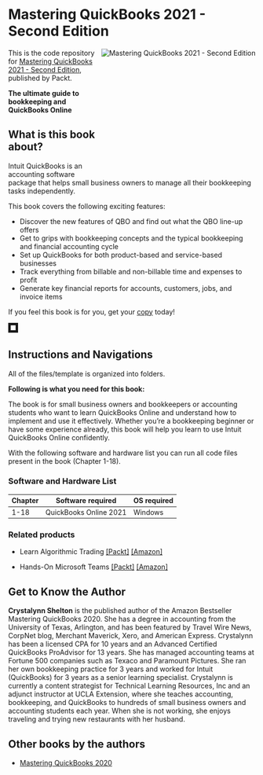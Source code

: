 # Mastering QuickBooks 2021 - Second Edition

<a href="https://www.packtpub.com/product/mastering-quickbooks-2021-second-edition/9781800204041?utm_source=github&utm_medium=repository&utm_campaign=9781800204041"><img src="https://static.packt-cdn.com/products/9781800204041/cover/smaller" alt="Mastering QuickBooks 2021 - Second Edition" height="256px" align="right"></a>

This is the code repository for [Mastering QuickBooks 2021 - Second Edition](https://www.packtpub.com/product/mastering-quickbooks-2021-second-edition/9781800204041?utm_source=github&utm_medium=repository&utm_campaign=9781800204041), published by Packt.

**The ultimate guide to bookkeeping and QuickBooks Online**

## What is this book about?
Intuit QuickBooks is an accounting software package that helps small business owners to manage all their bookkeeping tasks independently.

This book covers the following exciting features: 
* Discover the new features of QBO and find out what the QBO line-up offers
* Get to grips with bookkeeping concepts and the typical bookkeeping and financial accounting cycle
* Set up QuickBooks for both product-based and service-based businesses
* Track everything from billable and non-billable time and expenses to profit
* Generate key financial reports for accounts, customers, jobs, and invoice items

If you feel this book is for you, get your [copy](https://www.amazon.com/dp/1800204043) today!

<a href="https://www.packtpub.com/?utm_source=github&utm_medium=banner&utm_campaign=GitHubBanner"><img src="https://raw.githubusercontent.com/PacktPublishing/GitHub/master/GitHub.png" 
alt="https://www.packtpub.com/" border="5" /></a>


## Instructions and Navigations
All of the files/template is organized into folders. 

**Following is what you need for this book:**

The book is for small business owners and bookkeepers or accounting students who want to learn QuickBooks Online and understand how to implement and use it effectively. Whether you’re a bookkeeping beginner or have some experience already, this book will help you learn to use Intuit QuickBooks Online confidently.

With the following software and hardware list you can run all code files present in the book (Chapter 1-18).

### Software and Hardware List

| Chapter  | Software required                   | OS required                        |
| -------- | ------------------------------------| -----------------------------------|
| 1-18     | QuickBooks Online 2021              | Windows                            |



### Related products <Other books you may enjoy>
* Learn Algorithmic Trading [[Packt]](https://www.packtpub.com/product/learn-algorithmic-trading-fundamentals-of-algorithmic-trading/9781789348347?utm_source=github&utm_medium=repository&utm_campaign=9781789348347) [[Amazon]](https://www.amazon.com/dp/178934834X)

* Hands-On Microsoft Teams [[Packt]](https://www.packtpub.com/product/hands-on-microsoft-teams/9781839213984?utm_source=github&utm_medium=repository&utm_campaign=9781839213984) [[Amazon]](https://www.amazon.com/dp/1839213981)

## Get to Know the Author
**Crystalynn Shelton**
is the published author of the Amazon Bestseller Mastering QuickBooks 2020. She has a degree in accounting from the University of Texas, Arlington, and has been featured by Travel Wire News, CorpNet blog, Merchant Maverick, Xero, and American Express. Crystalynn has been a licensed CPA for 10 years and an Advanced Certified QuickBooks ProAdvisor for 13 years. She has managed accounting teams at Fortune 500 companies such as Texaco and Paramount Pictures. She ran her own bookkeeping practice for 3 years and worked for Intuit (QuickBooks) for 3 years as a senior learning specialist. Crystalynn is currently a content strategist for Technical Learning Resources, Inc and an adjunct instructor at UCLA Extension, where she teaches accounting, bookkeeping, and QuickBooks to hundreds of small business owners and accounting students each year. When she is not working, she enjoys traveling and trying new restaurants with her husband.


## Other books by the authors
* [Mastering QuickBooks 2020](https://www.packtpub.com/product/mastering-quickbooks-2020/9781789955101?utm_source=github&utm_medium=repository&utm_campaign=9781789955101)


